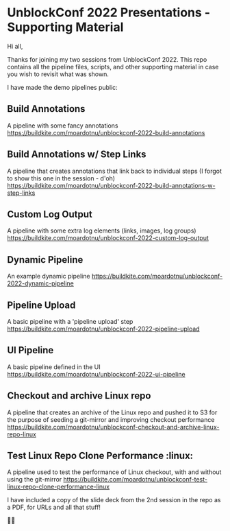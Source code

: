 # UnblockConf 2022 Presentations - Supporting Material

Hi all,

Thanks for joining my two sessions from UnblockConf 2022.  This repo contains all the pipeline files, scripts, and other supporting material in case you wish to revisit what was shown.

I have made the demo pipelines public:

## Build Annotations
A pipeline with some fancy annotations
https://buildkite.com/moardotnu/unblockconf-2022-build-annotations

## Build Annotations w/ Step Links
A pipeline that creates annotations that link back to individual steps (I forgot to show this one in the session - d'oh)
https://buildkite.com/moardotnu/unblockconf-2022-build-annotations-w-step-links

## Custom Log Output
A pipeline with some extra log elements (links, images, log groups)
https://buildkite.com/moardotnu/unblockconf-2022-custom-log-output

## Dynamic Pipeline
An example dynamic pipeline
https://buildkite.com/moardotnu/unblockconf-2022-dynamic-pipeline

## Pipeline Upload
A basic pipeline with a 'pipeline upload' step
https://buildkite.com/moardotnu/unblockconf-2022-pipeline-upload

## UI Pipeline
A basic pipeline defined in the UI
https://buildkite.com/moardotnu/unblockconf-2022-ui-pipeline

## Checkout and archive Linux repo
A pipeline that creates an archive of the Linux repo and pushed it to S3 for the purpose of seeding a git-mirror and improving checkout performance
https://buildkite.com/moardotnu/unblockconf-checkout-and-archive-linux-repo-linux

## Test Linux Repo Clone Performance :linux:
A pipeline used to test the performance of Linux checkout, with and without using the git-mirror
https://buildkite.com/moardotnu/unblockconf-test-linux-repo-clone-performance-linux


I have included a copy of the slide deck from the 2nd session in the repo as a PDF, for URLs and all that stuff!

🙌🚀
